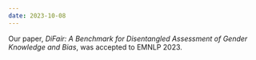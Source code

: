```yaml
---
date: 2023-10-08
---
```

Our paper, *DiFair: A Benchmark for Disentangled Assessment of Gender Knowledge and Bias*, was accepted to EMNLP 2023.
